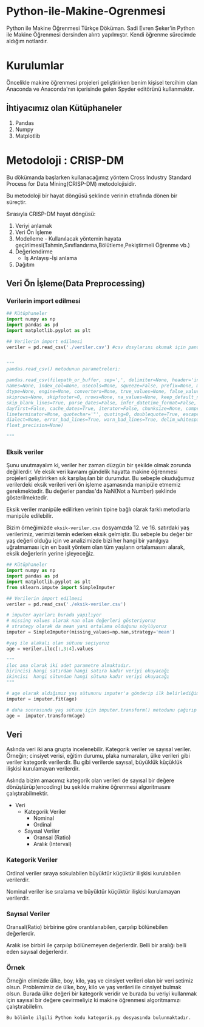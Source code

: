 # Python-ile-Makine-Ogrenmesi
Python ile Makine Öğrenmesi Türkçe Döküman. Sadi Evren Şeker'in Python ile Makine Öğrenmesi dersinden alıntı yapılmıştır. Kendi öğrenme sürecimde aldığım notlardır.

# Kurulumlar

Öncelikle makine öğrenmesi projeleri geliştirirken benim kişisel tercihim olan Anaconda ve Anaconda'nın içerisinde gelen Spyder editörünü kullanmaktır.

## İhtiyacımız olan Kütüphaneler

1. Pandas
2. Numpy
3. Matplotlib


# Metodoloji : CRISP-DM

Bu dökümanda başlarken kullanacağımız yöntem Cross Industry Standard Process for Data Mining(CRISP-DM) metodolojisidir. 

Bu metodoloji bir hayat döngüsü şeklinde verinin etrafında dönen bir süreçtir.

Sırasıyla CRISP-DM hayat döngüsü:
1. Veriyi anlamak
2. Veri Ön İşleme
3. Modelleme - Kullanılacak yöntemin hayata geçirilmesi(Tahmin,Sınıflandırma,Bölütleme,Pekiştirmeli Öğrenme vb.)
4. Değerlendirme
    - İş Anlayışı-İşi anlama
5. Dağıtım

## Veri Ön İşleme(Data Preprocessing)

### Verilerin import edilmesi

```python
## Kütüphaneler
import numpy as np
import pandas as pd
import matplotlib.pyplot as plt

## Verilerin import edilmesi
veriler = pd.read_csv('./veriler.csv') #csv dosylarını okumak için pandas'ın read_csv metodunu çağırıyoruz.


"""
pandas.read_csv() metodunun parametreleri: 

pandas.read_csv(filepath_or_buffer, sep=',', delimiter=None, header='infer', 
names=None, index_col=None, usecols=None, squeeze=False, prefix=None, mangle_dupe_cols=True, 
dtype=None, engine=None, converters=None, true_values=None, false_values=None, skipinitialspace=False, 
skiprows=None, skipfooter=0, nrows=None, na_values=None, keep_default_na=True, na_filter=True, verbose=False, 
skip_blank_lines=True, parse_dates=False, infer_datetime_format=False, keep_date_col=False, date_parser=None, 
dayfirst=False, cache_dates=True, iterator=False, chunksize=None, compression='infer', thousands=None, decimal='.', 
lineterminator=None, quotechar='"', quoting=0, doublequote=True, escapechar=None, comment=None, encoding=None,
dialect=None, error_bad_lines=True, warn_bad_lines=True, delim_whitespace=False, low_memory=True, memory_map=False, 
float_precision=None)

"""

```
### Eksik veriler

Şunu unutmayalım ki, veriler her zaman düzgün bir şekilde olmak zorunda değillerdir. Ve eksik veri kavramı gündelik hayatta makine öğrenmesi projeleri geliştirirken sık karşılaşılan bir durumdur. Bu sebeple okuduğumuz verilerdeki eksik verileri veri ön işleme aşamasında manipüle etmemiz gerekmektedir. Bu değerler pandas'da NaN(Not a Number) şeklinde gösterilmektedir. 

Eksik veriler manipüle edilirken verinin tipine bağlı olarak farklı metodlarla manipüle edilebilir.

Bizim örneğimizde `eksik-veriler.csv` dosyamızda 12. ve 16. satırdaki yaş verilerimiz, verimizi temin ederken eksik gelmiştir. Bu sebeple bu değer bir yaş değeri olduğu için ve analizimizde bizi her hangi bir yanılgıya  uğratmaması için en basit yöntem olan tüm yaşların ortalamasını alarak, eksik değerlerin yerine işleyeceğiz.

```python
## Kütüphaneler
import numpy as np
import pandas as pd
import matplotlib.pyplot as plt
from sklearn.impute import SimpleImputer

## Verilerin import edilmesi
veriler = pd.read_csv('./eksik-veriler.csv') 

# imputer ayarları burada yapılıyor
# missing values olarak nan olan değerleri gösteriyoruz
# strategy olarak da mean yani ortalama olduğunu söylüyoruz
imputer = SimpleImputer(missing_values=np.nan,strategy='mean')

#yaş ile alakalı olan sütunu seçiyoruz
age = veriler.iloc[:,3:4].values 

"""
iloc ana olarak iki adet parametre almaktadır. 
birincisi hangi satırdan hangi satıra kadar veriyi okuyacağı
ikincisi  hangi sütundan hangi sütuna kadar veriyi okuyacağı
"""

# age olarak aldığımız yaş sütununu imputer'a gönderip ilk belirlediğimiz stratejiye göre öğrenme işlemini gerçekleştiriyoruz.
imputer = imputer.fit(age)

# daha sonrasında yaş sütunu için imputer.transform() metodunu çağırıp değerlerini değiştiriyoruz..
age =  imputer.transform(age)
```

## Veri 


Aslında veri iki ana grupta incelenebilir. Kategorik veriler ve sayısal veriler. Örneğin; cinsiyet verisi, eğitim durumu, plaka numaraları, ülke verileri gibi veriler kategorik verilerdir. Bu gibi verilerde sayısal, büyüklük küçüklük ilişkisi kurulamayan verilerdir. 


Aslında bizim amacımız kategorik olan verileri de sayısal bir değere dönüştürüp(encoding) bu şekilde makine öğrenmesi algoritmasını çalıştırabilmektir.


- Veri
    - Kategorik Veriler
        - Nominal
        - Ordinal
    - Sayısal Veriler
        - Oransal (Ratio)
        - Aralık (Interval)

### Kategorik Veriler 

Ordinal veriler sıraya sokulabilen büyüktür küçüktür ilişkisi kurulabilen verilerdir. 

Nominal veriler ise sıralama ve büyüktür küçüktür ilişkisi kurulamayan verilerdir.

### Sayısal Veriler

Oransal(Ratio) birbirine göre orantılanabilen, çarpılıp bölünebilen değerlerdir.

Aralık ise birbiri ile çarpılıp bölünemeyen değerlerdir. Belli bir aralığı belli eden sayısal değerlerdir.

### Örnek

Örneğin elimizde ülke, boy, kilo, yaş ve cinsiyet verileri olan bir veri setimiz olsun. Problemimiz de ülke, boy, kilo ve yaş verileri ile cinsiyet bulmak olsun. Burada ülke değeri bir kategorik veridir ve burada bu veriyi kullanmak için sayısal bir değere çevirmeliyiz ki makine öğrenmesi algoritmamızı çalıştırabilelim.

```
Bu bölümle ilgili Python kodu kategorik.py dosyasında bulunmaktadır.
```